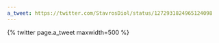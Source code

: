 ```yaml
---
a_tweet: https://twitter.com/StavrosDiol/status/1272931824965124098
---
```


{% twitter page.a_tweet maxwidth=500 %}